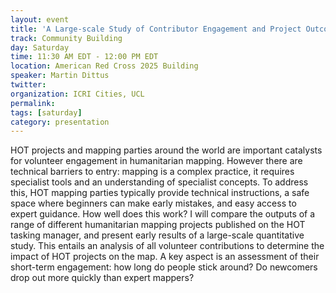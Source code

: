 ```yaml
---
layout: event
title: 'A Large-scale Study of Contributor Engagement and Project Outcomes in Humanitarian Mapping'
track: Community Building
day: Saturday
time: 11:30 AM EDT - 12:00 PM EDT
location: American Red Cross 2025 Building
speaker: Martin Dittus
twitter: 
organization: ICRI Cities, UCL
permalink: 
tags: [saturday]
category: presentation
---
```


HOT projects and mapping parties around the world are important catalysts for volunteer engagement in humanitarian mapping. However there are technical barriers to entry: mapping is a complex practice, it requires specialist tools and an understanding of specialist concepts. To address this, HOT mapping parties typically provide technical instructions, a safe space where beginners can make early mistakes, and easy access to expert guidance. How well does this work? I will compare the outputs of a range of different humanitarian mapping projects published on the HOT tasking manager, and present early results of a large-scale quantitative study. This entails an analysis of all volunteer contributions to determine the impact of HOT projects on the map. A key aspect is an assessment of their short-term engagement: how long do people stick around? Do newcomers drop out more quickly than expert mappers?
